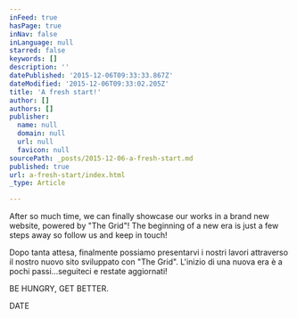 ```yaml
---
inFeed: true
hasPage: true
inNav: false
inLanguage: null
starred: false
keywords: []
description: ''
datePublished: '2015-12-06T09:33:33.867Z'
dateModified: '2015-12-06T09:33:02.205Z'
title: 'A fresh start!'
author: []
authors: []
publisher:
  name: null
  domain: null
  url: null
  favicon: null
sourcePath: _posts/2015-12-06-a-fresh-start.md
published: true
url: a-fresh-start/index.html
_type: Article

---
```

After so much time, we can finally showcase our works in a brand new website, powered by "The Grid"! The beginning of a new era is just a few steps away so follow us and keep in touch! 

Dopo tanta attesa, finalmente possiamo presentarvi i nostri lavori attraverso il nostro nuovo sito sviluppato con "The Grid". L'inizio di una nuova era è a pochi passi...seguiteci e restate aggiornati! 

BE HUNGRY, GET BETTER.

DATE